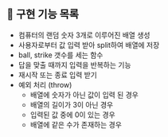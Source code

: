 ## 📗 구현 기능 목록
- 컴퓨터의 랜덤 숫자 3개로 이루어진 배열 생성
- 사용자로부터 값 입력 받아 split하여 배열에 저장
- ball, strike 갯수를 세는 함수
- 답을 맞출 때까지 입력을 반복하는 기능
- 재시작 또는 종료 입력 받기
- 예외 처리 (throw)
  - 배열에 숫자가 아닌 값이 입력 된 경우
  - 배열의 길이가 3이 아닌 경우
  - 입력된 값 중에 0이 있는 경우
  - 배열에 같은 수가 존재하는 경우